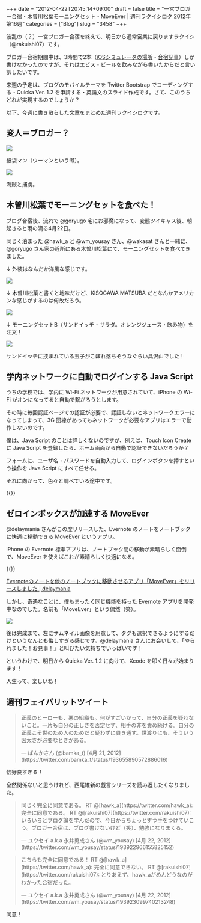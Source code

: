 +++
date = "2012-04-22T20:45:14+09:00"
draft = false
title = "一宮ブロガー合宿・木曽川松葉モーニングセット・MoveEver | 週刊ラクイシロク 2012年第16週"
categories = ["Blog"]
slug = "3458"
+++

波乱の（？）一宮ブロガー合宿を終えて、明日から通常営業に戻りますラクイシ（@rakuishi07）です。

ブロガー合宿期間中は、3時間で2本（[iOSシミュレータの場所](http://rakuishi.com/mac/3424/)・[合宿記事](http://rakuishi.com/event/3434/)）しか書けなかったのですが、それはエビス・ビールを飲みながら書いたからだと言い訳したいです。

来週の予定は、ブログのモバイルテーマを Twitter Bootstrap でコーディングする・Quicka Ver. 1.2 を申請する・英論文のスライド作成です。さて、このうちどれが実現するのでしょうか？

以下、今週に書き散らした文章をまとめた週刊ラクイシロクです。

## 変人＝ブロガー？

![](/images/2012/04/3458_1.jpg)

紙袋マン（ウーマンという噂）。

![](/images/2012/04/3458_2.jpg)

海賊と捕虜。

## 木曽川松葉でモーニングセットを食べた！

ブログ合宿後、流れで @goryugo 宅にお邪魔になって、変態ツイキャス後、朝起きると雨の滴る4月22日。

同じく泊まった @hawk_a と @wm_yousay さん、@wakasat さんと一緒に、@goryugo さん家の近所にある木曽川松葉にて、モーニングセットを食べてきました。

↓ 外装はなんだか洋風な感じです。

![](/images/2012/04/3458_3.jpg)

↓ 木曽川松葉と書くと地味だけど、KISOGAWA MATSUBA だとなんかアメリカンな感じがするのは何故だろう。

![](/images/2012/04/3458_4.jpg)

↓ モーニングセットB（サンドイッチ・サラダ。オレンジジュース・飲み物）を注文！

![](/images/2012/04/3458_5.jpg)

サンドイッチに挟まれている玉子がこぼれ落ちそうなぐらい具沢山でした！

## 学内ネットワークに自動でログインする Java Script

うちの学校では、学内に Wi-Fi ネットワークが用意されていて、iPhone の Wi-Fi がオンになってると自動で繋がろうとします。

その時に毎回認証ページでの認証が必要で、認証しないとネットワークエラーになってしまって、3G 回線があってもネットワークが必要なアプリはエラーで動作しないのです。

僕は、Java Script のことは詳しくないのですが、例えば、Touch Icon Create に Java Script を登録したら、ホーム画面から自動で認証できないだろうか？

フォームに、ユーザ名・パスワードを自動入力して、ログインボタンを押すという操作を Java Script にすべて任せる。

それに向かって、色々と調べている途中です。

{{<app id="357419508" title="Touch Icon Creator 3.2（￥85）" src="http://a5.mzstatic.com/us/r1000/105/Purple/v4/91/94/34/919434bf-2537-2f84-3dd8-a735828562ae/mzl.ofyvzmuu.100x100-75.jpg">}}

## ゼロインボックスが加速する MoveEver

@delaymania さんがこの度リリースした、Evernote のノートをノートブックに快適に移動できる MoveEver というアプリ。

iPhone の Evernote 標準アプリは、ノートブック間の移動が素晴らしく面倒で、MoveEver を使えばこれが素晴らしく快適になる。

{{<app id="519536675" title="MoveEver 1.0.0（￥85）" src="http://a3.mzstatic.com/us/r1000/104/Purple/v4/12/aa/fc/12aafc9d-a855-b345-1c18-991867fc474c/STuOD06YkhNp0Pelmiqr8w-temp-upload.xidfqzzp.100x100-75.png">}}

[Evernoteのノートを他のノートブックに移動させるアプリ「MoveEver」をリリースしました | delaymania](http://delaymania.com/201204/app/moveever_1-0/)

しかし、奇遇なことに、僕もまったく同じ機能を持った Evernote アプリを開発中なのでした。名前も「MoveEver」という偶然（笑）。

![](/images/2012/04/3458_6.png)

後は完成まで、左にサムネイル画像を用意して、タグも選択できるようにするだけというなんとも悔しすぎる感じです。@delaymania さんにお会いして、「やられました！お見事！」と叫びたい気持ちでいっぱいです！

というわけで、明日から Quicka Ver. 1.2 に向けて、Xcode を叩く日々が始まります！

人生って、楽しいね！

## 週刊フェイバリットツイート

<blockquote class="twitter-tweet" lang="ja"><p>正義のヒーローも、悪の組織も。何がすごいかって、自分の正義を疑わないこと。一片も自分の正しさを否定せず、相手の非を責め続ける。自分の正義こそ世のため人のためだと疑わずに貫き通す。世渡りにも、そういう図太さが必要なときがある。</p>&mdash; ばんかさん (@bamka_t) [4月 21, 2012](https://twitter.com/bamka_t/status/193655890572886016)</p></blockquote>


恰好良すぎる！

全然関係ないと思うけれど、西尾維新の戯言シリーズを読み返したくなりました。

<blockquote class="twitter-tweet" lang="ja"><p>同じく完全に同意である。 RT @[hawk_a](https://twitter.com/hawk_a): 完全に同意である。 RT @[rakuishi07](https://twitter.com/rakuishi07): いろいろとブログ論を学んだので、今日からちょっとずつ手をつけていこう。ブロガー合宿は、ブログ書けないけど（笑）、勉強になりまくる。</p>&mdash; ユウセイ a.k.a 永井勇成さん (@wm_yousay) [4月 22, 2012](https://twitter.com/wm_yousay/status/193922966155825152)</p></blockquote>


<blockquote class="twitter-tweet" lang="ja"><p>こちらも完全に同意である！ RT @[hawk_a](https://twitter.com/hawk_a): 完全に同意できない。 RT @[rakuishi07](https://twitter.com/rakuishi07): とりあえず、hawk_aがめんどうなのがわかった合宿だった。</p>&mdash; ユウセイ a.k.a 永井勇成さん (@wm_yousay) [4月 22, 2012](https://twitter.com/wm_yousay/status/193923099740213248)</p></blockquote>


同意！
